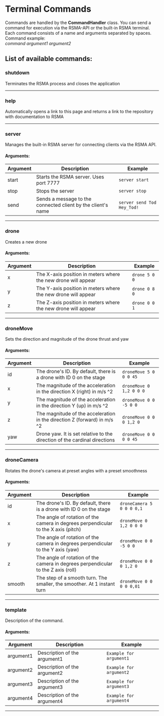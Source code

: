 # Terminal Commands

Commands are handled by the __CommandHandler__ class.
You can send a command for execution via the RSMA-API or the built-in RSMA terminal.  
Each command consists of a name and arguments separated by spaces.  
Command example:  
_command argument1 argument2_

## List of available commands:

### shutdown
Terminates the RSMA process and closes the application

---

### help
Automatically opens a link to this page and returns a link to the repository with documentation to RSMA

---

### server
Manages the built-in RSMA server for connecting clients via the RSMA API.
#### Arguments:
| Argument | Description | Example |
|--|--|--|
|start|Starts the RSMA server. Uses port 7777|```server start```|
|stop|Stops the server|```server stop```|
|send|Sends a message to the connected client by the client's name|```server send Tod Hey_Tod!```|

---

### drone
Creates a new drone
#### Arguments:
| Argument | Description | Example |
|--|--|--|
|x|The X-axis position in meters where the new drone will appear|```drone 5 0 0```|
|y|The Y-axis position in meters where the new drone will appear|```drone 0 8 0```|
|z|The Z-axis position in meters where the new drone will appear|```drone 0 0 1```|

---

### droneMove
Sets the direction and magnitude of the drone thrust and yaw
#### Arguments:
| Argument | Description | Example |
|--|--|--|
|id|The drone's ID. By default, there is a drone with ID 0 on the stage|```droneMove 5 0 0 0 45```|
|x|The magnitude of the acceleration in the direction X (right) in m/s ^2|```droneMove 0 1,2 0 0 0```|
|y|The magnitude of the acceleration in the direction Y (up) in m/s ^2|```droneMove 0 0 -5 0 0```|
|z|The magnitude of the acceleration in the direction Z (forward) in m/s ^2|```droneMove 0 0 0 1,2 0```|
|yaw|Drone yaw. It is set relative to the direction of the cardinal directions|```droneMove 0 0 0 0 45```|

---

### droneCamera
Rotates the drone's camera at preset angles with a preset smoothness
#### Arguments:
| Argument | Description | Example |
|--|--|--|
|id|The drone's ID. By default, there is a drone with ID 0 on the stage|```droneCamera 5 0 0 0 0,1```|
|x|The angle of rotation of the camera in degrees perpendicular to the X axis (pitch)|```droneMove 0 1,2 0 0 0```|
|y|The angle of rotation of the camera in degrees perpendicular to the Y axis (yaw)|```droneMove 0 0 -5 0 0```|
|z|The angle of rotation of the camera in degrees perpendicular to the Z axis (roll)|```droneMove 0 0 0 1,2 0```|
|smooth|The step of a smooth turn. The smaller, the smoother. At 1 instant turn|```droneMove 0 0 0 0 0,01```|

---

### template
Description of the command.
#### Arguments:
| Argument | Description | Example |
|--|--|--|
|argument1|Description of the argument1|```Example for argument1```|
|argument2|Description of the argument2|```Example for argument2```|
|argument3|Description of the argument3|```Example for argument3```|
|argument4|Description of the argument4|```Example for argument4```|

---